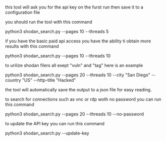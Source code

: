 this tool will ask you for the api key on the furst run then save it to a configuration file

you should run the tool with this command 

python3 shodan_search.py --pages 10 --threads 5

if you have the basic paid api access you have the ability ti obtain more results with this command

python3 shodan_search.py --pages 10 --threads 10

to urilize shodan filers all exept "vuln" and "tag" here is an example 

python3 shodan_search.py --pages 20 --threads 10 --city "San Diego" --country "US" --http-title "Hacked"


the tool will automatically save the output to a json file for easy reading.

to search for connections such as vnc or rdp woth no password you can run this command

python3 shodan_search.py --pages 20 --threads 10 --no-password

to update the API key you can run this command 

python3 shodan_search.py --update-key
